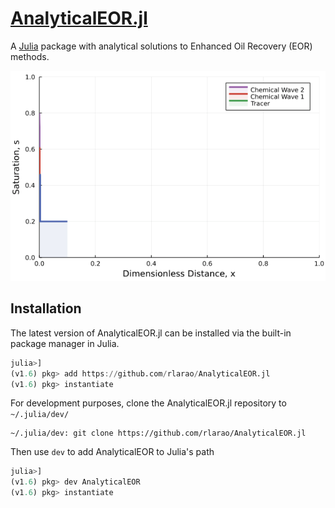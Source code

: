# [AnalyticalEOR.jl](https://github.com/rlarao/AnalyticalEOR.jl)

A [Julia](http://julialang.org) package with analytical solutions to Enhanced Oil Recovery (EOR) methods.

![example](assets/chemicaflooding.gif)

## Installation
The latest version of AnalyticalEOR.jl can be installed via the built-in package manager in Julia.

```julia
julia>]
(v1.6) pkg> add https://github.com/rlarao/AnalyticalEOR.jl
(v1.6) pkg> instantiate
```

For development purposes, clone the AnalyticalEOR.jl repository to `~/.julia/dev/`
```shell
~/.julia/dev: git clone https://github.com/rlarao/AnalyticalEOR.jl
```

Then use `dev` to add AnalyticalEOR to Julia's path

```julia
julia>]
(v1.6) pkg> dev AnalyticalEOR
(v1.6) pkg> instantiate
```


